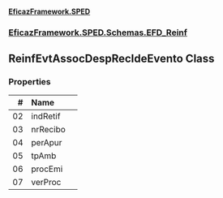 #### [EficazFramework.SPED](EficazFrameworkSPED.md 'EficazFramework SPED')
### [EficazFramework.SPED.Schemas.EFD_Reinf](EficazFramework.SPED.Schemas.EFD_Reinf.md 'EficazFramework.SPED.Schemas.EFD_Reinf')

## ReinfEvtAssocDespRecIdeEvento Class
### Properties

| # | Name | |
| ---: | :--- | :--- |
| 02 | indRetif |  |
| 03 | nrRecibo |  |
| 04 | perApur |  |
| 05 | tpAmb |  |
| 06 | procEmi |  |
| 07 | verProc |  |
